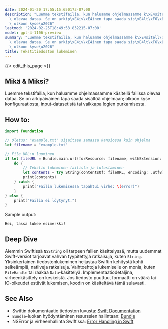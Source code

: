 ```yaml
---
date: 2024-01-20 17:55:15.650173-07:00
description: "Luemme tekstifailia, kun haluamme ohjelmassamme k\xE4sitell\xE4 failissa\
  \ olevaa dataa. Se on arkip\xE4iv\xE4inen tapa saada sis\xE4lt\xF6\xE4 ohjelmaan;\
  \ olkoon kyse\u2026"
lastmod: '2024-02-25T18:49:53.832215-07:00'
model: gpt-4-1106-preview
summary: "Luemme tekstifailia, kun haluamme ohjelmassamme k\xE4sitell\xE4 failissa\
  \ olevaa dataa. Se on arkip\xE4iv\xE4inen tapa saada sis\xE4lt\xF6\xE4 ohjelmaan;\
  \ olkoon kyse\u2026"
title: Tekstitiedoston lukeminen
---
```


{{< edit_this_page >}}

## Mikä & Miksi?
Luemme tekstifailia, kun haluamme ohjelmassamme käsitellä failissa olevaa dataa. Se on arkipäiväinen tapa saada sisältöä ohjelmaan; olkoon kyse konfiguraatiosta, input-datasetistä tai vaikkapa logien purkamisesta.

## How to:
```Swift
import Foundation

// Oletus: "example.txt" sijaitsee samassa kansiossa kuin ohjelma
let filename = "example.txt"

// File URL:n luominen
if let fileURL = Bundle.main.url(forResource: filename, withExtension: nil) {
    do {
        // Tekstin lukeminen failista ja tulostaminen
        let contents = try String(contentsOf: fileURL, encoding: .utf8)
        print(contents)
    } catch {
        print("Failin lukemisessa tapahtui virhe: \(error)")
    }
} else {
    print("Failia ei löytynyt.")
}
```
Sample output:
```
Hei, tässä lukee esimerkki!
```

## Deep Dive
Aiemmin Swiftissä `NSString` oli tarpeen failien käsittelyssä, mutta uudemmat Swift-versiot tarjoavat vahvan tyypitettyjä ratkaisuja, kuten `String`. Yksinkertainen tiedostonlukeminen heijastaa Swiftin kehitystä kohti selkeämpiä, natiiveja ratkaisuja. Vaihtoehtoja lukemiselle on monia, kuten `FileHandle` tai raakaa `Data`-käsittelyä. Implementaatiodetaljina, virheenkäsittely on keskeistä. Jos tiedosto puuttuu, formaatti on väärä tai IO-oikeudet estävät lukemisen, koodin on käsiteltävä tämä sulavasti.

## See Also
- Swiftin dokumentaatio tiedoston luvusta: [Swift Documentation](https://developer.apple.com/documentation)
- `Bundle`-luokan hyödyntäminen resurssien hallintaan: [Bundle](https://developer.apple.com/documentation/foundation/bundle)
- NSError ja virheenhallinta Swiftissä: [Error Handling in Swift](https://docs.swift.org/swift-book/LanguageGuide/ErrorHandling.html)
